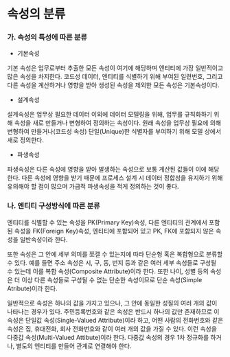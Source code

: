 # 속성의 분류 



### 가. 속성의 특성에 따른 분류 

* 기본속성 

기본 속성은 업무로부터 추출한 모든 속성이 여기에 해당하며 엔티티에 가장 일반적이고 많은 속성을 차지한다. 코드성 데이터, 엔티티를 식별하기 위해 부여된 일련번호, 그리고 다른 속성을 계산하거나 영향을 받아 생성된 속성을 제외한 모든 속성은 기본속성이다. 

* 설계속성 

설계속성은 업무상 필요한 데이터 이외에 데이터 모델링을 위해, 업무를 규칙화하기 위해 속성을 새로 만들거나 변형하여 정의하는 속성이다. 원래 속성을 업무상 필요에 의해 변형하여 만들거나(코드성 속성) 단일(Unique)한 식별자를 부여하기 위해 모델 상에서 새로 정의한다.

* 파생속성 

파생속성은 다른 속성에 영향을 받아 발생하는 속성으로 보통 계산된 값들이 이에 해당한다. 다른 속성에 영향을 받기 때문에 프로세스 설계 시 데이터 정합성을 유지하기 위해 유의해야 할 점이 많으며 가급적 파생속성을 적게 정의하는 것이 좋다. 



### 나. 엔티티 구성방식에 따른 분류

엔티티를 식별할 수 있는 속성을 PK(Primary Key)속성, 다른 엔티티의 관계에서 포함된 속성을 FK(Foreign Key)속성, 엔티티에 포함되어 있고 PK, FK에 포함되지 않은 속성을 일반속성이라 한다. 

또한 속성은 그 안에 세부 의미를 쪼갤 수 있는지에 따라 단순형 혹은 복합형으로 분류할 수 있다. 예를 들면 주소 속성은 시, 구, 동, 번지 등과 같은 여러 세부 속성들로 구성될 수 있는데 이를 복합 속성(Composite Attribute)이라 한다. 또한 나이, 성별 등의 속성은 더 이상 다른 속성들로 구성될 수 없는 단순한 속성이므로 단순 속성(Simple Atribute)이라 한다. 

일반적으로 속성은 하나의 값을 가지고 있으나, 그 안에 동일한 성질의 여러 개의 값이 나타나는 경우가 있다.  주민등록번호와 같은 속성은 반드시 하나의 값만 존재하므로 이 속성은 단일값 속성(Single-Valued Attribute)이라 하고, 어떤 사람의 전화번호와 같은 속성은 집, 휴대전화, 회사 전화번호와 같이 여러 개의 값을 가질 수 있다. 이런 속성을 다중값 속성(Multi-Valued Attibute)이라 한다. 다중값 속성의 경우 1차 정규화를 하거나, 별도의 엔티티를 만들어 관계로 연결해야 한다. 

